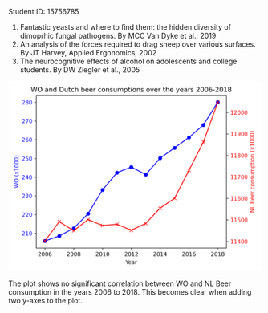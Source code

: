 Student ID: 15756785
1. Fantastic yeasts and where to find them: the hidden diversity of dimoprhic fungal pathogens. By MCC Van Dyke et al., 2019
2. An analysis of the forces required to drag sheep over various surfaces. By JT Harvey, Applied Ergonomics, 2002
3. The neurocognitive effects of alcohol on adolescents and college students. By DW Ziegler et al., 2005

![image](nocorrelation.png)

The plot shows no significant correlation between WO and NL Beer consumption in the years 2006 to 2018. This becomes clear when adding two y-axes to the plot.
